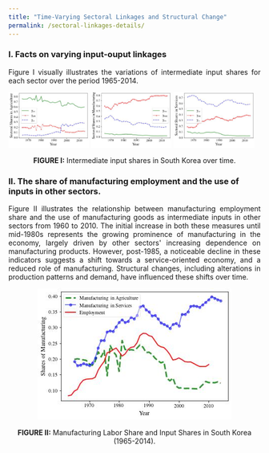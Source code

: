 ```yaml
---
title: "Time-Varying Sectoral Linkages and Structural Change"
permalink: /sectoral-linkages-details/
---
```


### I. Facts on varying input-ouput linkages
<div style="text-align: justify">
  Figure I visually illustrates the variations of intermediate input shares for each sector over the period 1965-2014.  
</div>

 
<p float="left">
  <img src="/images/gamma_a.jpg" width="32%" alt="Agriculture" />
  <img src="/images/gamma_m.jpg" width="32%" alt="Manufacturing" /> 
  <img src="/images/gamma_s.jpg" width="32%" alt="Services" />
</p>
<p align="center">
  <strong>FIGURE I:</strong>  Intermediate input shares in South Korea over time.
</p>  


### II. The share of manufacturing employment and the use of inputs in other sectors.

<div style="text-align: justify">
Figure II illustrates the relationship between manufacturing employment share and the use of manufacturing goods as intermediate inputs in other sectors from 1960 to 2010. The initial increase in both these measures until mid-1980s represents the growing prominence of manufacturing in the economy, largely driven by other sectors' increasing dependence on manufacturing products. However, post-1985, a noticeable decline in these indicators suggests a shift towards a service-oriented economy, and a reduced role of manufacturing. Structural changes, including alterations in production patterns and demand, have influenced these shifts over time.
</p>

<center>
  <img src="/images/struct_input_manu.jpg" />
</center>
</p>
<p align="center">
  <strong>FIGURE II:</strong>  Manufacturing Labor Share and Input Shares in South Korea (1965-2014).
</p> 
